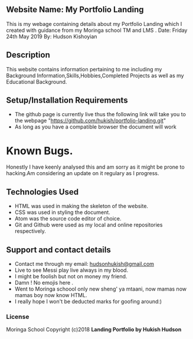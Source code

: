 ## Website Name: My Portfolio Landing
This is my webage containing details about my Portfolio Landing which I created with guidance from my Moringa school TM and LMS .
Date: Friday 24th May 2019
By: Hudson Kishoyian

## Description
This website contains information pertaining to me including my Background Information,Skills,Hobbies,Completed Projects as well as my Educational Background.

## Setup/Installation Requirements
* The github page is currently live thus the following link will take you to the webpage "https://github.com/hukish/portfolio-landing.git"
* As long as you have a compatible browser the document will work

# Known Bugs.
Honestly I have keenly analysed this and am sorry as it  might be  prone  to  hacking.Am considering  an update on  it  regulary as I progress.

## Technologies Used
* HTML was used in making the skeleton of the website.
* CSS was used in styling the document.
* Atom was the source code editor of choice.
* Git and Github were used as my local and online repositories respectively.

## Support and contact details
* Contact me through my email: hudsonhukish@gmail.com
* Live to  see  Messi play live always in my blood.
* I might be  foolish but not on money my friend.
* Damn ! No emojis here .
* Went to Moringa schoool  only  new  sheng' ya mtaani, now mamas now mamas boy now know HTML.
* I really hope I won't be deducted marks for goofing around:)

### License
Moringa School
Copyright (c)2018 **Landing Portfolio by Hukish Hudson**
